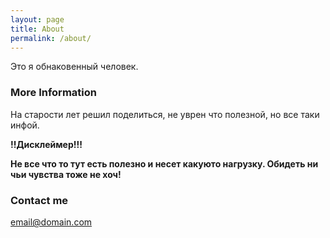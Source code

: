 ```yaml
---
layout: page
title: About
permalink: /about/
---
```


Это я обнаковенный человек.

### More Information

На старости лет решил поделиться, не уврен что полезной, но все таки инфой.

**!!Дисклеймер!!!**

**Не все что то тут есть полезно и несет какуюто нагрузку. Обидеть ни чьи чувства тоже не хоч!**

### Contact me

[email@domain.com](mailto:email@domain.com)